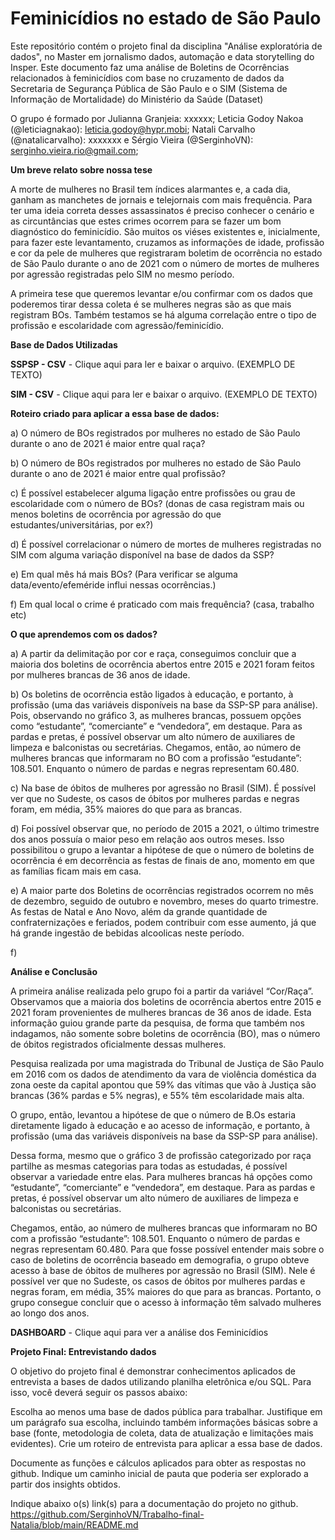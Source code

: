 # Feminicídios no estado de São Paulo
Este repositório contém o projeto final da disciplina "Análise exploratória de dados", no Master em jornalismo dados, automação e data storytelling do Insper. Este documento faz uma análise de Boletins de Ocorrências relacionados à feminicídios com base no cruzamento de dados da Secretaria de Segurança Pública de São Paulo e o SIM (Sistema de Informação de Mortalidade) do Ministério da Saúde (Dataset)

O grupo é formado por Julianna Granjeia: xxxxxx; Leticia Godoy Nakoa (@leticiagnakao): leticia.godoy@hypr.mobi; Natali Carvalho (@natalicarvalho): xxxxxxx e Sérgio Vieira (@SerginhoVN): serginho.vieira.rio@gmail.com; 

**Um breve relato sobre nossa tese**

A morte de mulheres no Brasil tem índices alarmantes e, a cada dia, ganham as manchetes de jornais e telejornais com mais frequência. Para ter uma ideia correta desses assassinatos é preciso conhecer o cenário e as circuntâncias que estes crimes ocorrem para se fazer um bom diagnóstico do feminicídio. São muitos os viéses existentes e, inicialmente, para fazer este levantamento, cruzamos as informações de idade, profissão e cor da pele de mulheres que registraram boletim de ocorrência no estado de São Paulo durante o ano de 2021 com o número de mortes de mulheres por agressão registradas pelo SIM no mesmo período. 

A primeira tese que queremos levantar e/ou confirmar com os dados que poderemos tirar dessa coleta é se mulheres negras são as que mais registram BOs. Também testamos se há alguma correlação entre o tipo de profissão e escolaridade com agressão/feminicídio.

**Base de Dados Utilizadas**

**SSPSP - CSV**  - Clique aqui para ler e baixar o arquivo. (EXEMPLO DE TEXTO)

**SIM - CSV** - Clique aqui para ler e baixar o arquivo. (EXEMPLO DE TEXTO)

**Roteiro criado para aplicar a essa base de dados:**

a) O número de BOs registrados por mulheres no estado de São Paulo durante o ano de 2021 é maior entre qual raça?

b) O número de BOs registrados por mulheres no estado de São Paulo durante o ano de 2021 é maior entre qual profissão?

c) É possível estabelecer alguma ligação entre profissões ou grau de escolaridade com o número de BOs? (donas de casa registram mais ou menos boletins de ocorrência por agressão do que estudantes/universitárias, por ex?)

d) É possível correlacionar o número de mortes de mulheres registradas no SIM com alguma variação disponível na base de dados da SSP?

e) Em qual mês há mais BOs? (Para verificar se alguma data/evento/efeméride influi nessas ocorrências.)

f) Em qual local o crime é praticado com mais frequência? (casa, trabalho etc)

**O que aprendemos com os dados?**

a) A partir da delimitação por cor e raça, conseguimos concluir que a maioria dos boletins de ocorrência abertos entre 2015 e 2021 foram feitos por mulheres brancas de 36 anos de idade.

b) Os boletins de ocorrência estão ligados à educação, e portanto, à profissão (uma das variáveis disponíveis na base da SSP-SP para análise). Pois, observando no gráfico 3, as mulheres brancas, possuem opções como “estudante”, “comerciante” e “vendedora”, em destaque. Para as pardas e pretas, é possível observar um alto número de auxiliares de limpeza e balconistas ou secretárias. Chegamos, então, ao número de mulheres brancas que informaram no BO com a profissão “estudante”: 108.501. Enquanto o número de pardas e negras representam 60.480.

c) Na base de óbitos de mulheres por agressão no Brasil (SIM). É possível ver que no Sudeste, os casos de óbitos por mulheres pardas e negras foram, em média, 35% maiores do que para as brancas.
 
d) Foi possível observar que, no período de 2015 a 2021, o último trimestre dos anos possuía o maior peso em relação aos outros meses. Isso possibilitou o grupo a levantar a hipótese de que o número de boletins de ocorrência é em decorrência as festas de finais de ano, momento em que as famílias ficam mais em casa.

e) A maior parte dos Boletins de ocorrências registrados ocorrem no mês de dezembro, seguido de outubro e novembro, meses do quarto trimestre. As festas de Natal e Ano Novo, além da grande quantidade de confraternizações e feriados, podem contribuir com esse aumento, já que há grande ingestão de bebidas alcoolicas neste período. 

f) 

**Análise e Conclusão**

A primeira análise realizada pelo grupo foi a partir da variável “Cor/Raça”. Observamos que a maioria dos boletins de ocorrência abertos entre 2015 e 2021 foram provenientes de mulheres brancas de 36 anos de idade. Esta informação guiou grande parte da pesquisa, de forma que também nos indagamos, não somente sobre boletins de ocorrência (BO), mas o número de óbitos registrados oficialmente dessas mulheres.

Pesquisa realizada por uma magistrada do Tribunal de Justiça de São Paulo em 2016 com os dados de atendimento da vara de violência doméstica da zona oeste da capital apontou que 59% das vítimas que vão à Justiça são brancas (36% pardas e 5% negras), e 55% têm escolaridade mais alta.

O grupo, então, levantou a hipótese de que o número de B.Os estaria diretamente ligado à educação e ao acesso de informação, e portanto, à profissão (uma das variáveis disponíveis na base da SSP-SP para análise).

Dessa forma, mesmo que o gráfico 3 de profissão categorizado por raça partilhe as mesmas categorias para todas as estudadas, é possível observar a variedade entre elas. Para mulheres brancas há opções como “estudante”, “comerciante” e “vendedora”, em destaque. Para as pardas e pretas, é possível observar um alto número de auxiliares de limpeza e balconistas ou secretárias. 

Chegamos, então, ao número de mulheres brancas que informaram no BO com a profissão “estudante”: 108.501. Enquanto o número de pardas e negras representam 60.480.
Para que fosse possível entender mais sobre o caso de boletins de ocorrência baseado em demografia, o grupo obteve acesso à base de óbitos de mulheres por agressão no Brasil (SIM). Nele é possível ver que no Sudeste, os casos de óbitos por mulheres pardas e negras foram, em média, 35% maiores do que para as brancas. 
Portanto, o grupo consegue concluir que o acesso à informação têm salvado mulheres ao longo dos anos.

**DASHBOARD** - Clique aqui para ver a análise dos Feminicídios 

**Projeto Final: Entrevistando dados**

O objetivo do projeto final é demonstrar conhecimentos aplicados de entrevista a bases de dados utilizando planilha eletrônica e/ou SQL. Para isso, você deverá seguir os passos abaixo:

Escolha ao menos uma base de dados pública para trabalhar. Justifique em um parágrafo sua escolha, incluindo também informações básicas sobre a base (fonte, metodologia de coleta, data de atualização e limitações mais evidentes). Crie um roteiro de entrevista para aplicar a essa base de dados.

Documente as funções e cálculos aplicados para obter as respostas no github.
Indique um caminho inicial de pauta que poderia ser explorado a partir dos insights obtidos.

Indique abaixo o(s) link(s) para a documentação do projeto no github.
https://github.com/SerginhoVN/Trabalho-final-Natalia/blob/main/README.md 
